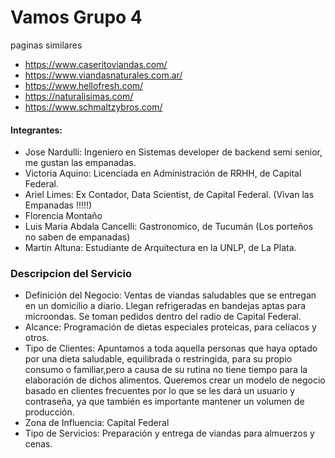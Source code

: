 # Vamos Grupo 4

paginas similares 
 - https://www.caseritoviandas.com/
 - https://www.viandasnaturales.com.ar/
 - https://www.hellofresh.com/
 - https://naturalisimas.com/
 - https://www.schmaltzybros.com/

#### Integrantes: 
- Jose Nardulli: Ingeniero en Sistemas developer de backend semi senior, me gustan las empanadas.
- Victoria Aquino: Licenciada en Administración de RRHH, de Capital Federal.
- Ariel Limes: Ex Contador, Data Scientist, de Capital Federal. (Vivan las Empanadas !!!!!)
- Florencia Montaño
- Luis Maria Abdala Cancelli: Gastronomico, de Tucumán (Los porteños no saben de empanadas)
- Martin Altuna: Estudiante de Arquitectura en la UNLP, de La Plata.


### Descripcion del Servicio
- Definición del Negocio:
Ventas de viandas saludables que se entregan en un domicilio a diario. Llegan refrigeradas en bandejas aptas para microondas. Se toman pedidos dentro del radio de Capital Federal.
- Alcance:
Programación de dietas especiales proteicas, para celíacos y otros.
- Tipo de Clientes:
Apuntamos a toda aquella personas que haya optado por una dieta saludable, equilibrada o restringida, para su propio consumo o familiar,pero a causa de su rutina no tiene tiempo para la elaboración de dichos alimentos. Queremos crear un modelo de negocio basado en clientes frecuentes por lo que se les dará un usuario y contraseña, ya que también es importante mantener un volumen de producción.
- Zona de Influencia:
Capital Federal
- Tipo de Servicios:
Preparación y entrega de viandas para almuerzos y cenas. 
